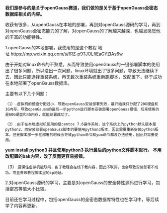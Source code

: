 **我们是参与的是关于openGauss赛道，我们做的是关于基于openGuass全密态数据库相关的内容。**

收获有很多，从openGauss在本地的部署，再到对openGauss源码的学习，再到对openGauss全密态能力的了解，对openGauss的了解越来越深，也越发感觉他的丰富的功能特性。

1.openGauss的本地部署，我使用的是这个教程 地址 https://mp.weixin.qq.com/s/fRZ-p9TJOLfiEaGYZIAs6w

由于开始对linux命令的不熟悉，从而导致使用openGauss的一键部署脚本的使用出了很多问题，所以没出一次问题，linux环境就出了很多问题，导致无法继续下去，因此只能选择重装系统，再无数次重装系统重新跑脚本，改配置下，终于成功在本地部署了openGauss数据库。

主要有以下几个问题：

`（1）.虚拟机的硬盘分配过小，导致openGauss安装部署失败，最开始我只分配了20G硬盘和1G内存，导致openGauss的最后一步python运行脚本安装部署openGauss报错，后来使用的是60G硬盘和4G内存，就能部署成功了。`

`（2）.由于在本地虚拟机使用的是centos 7.6操作系统，这个系统上的python默认版本是python2，而安装部署openGauss脚本的要使用python3版本，因此需要重新安装python版本，但是脚本那一步在部署的时候会导致python命令和yum命令都没办法使用，因此只需要使用。`

**yum install python3 并且使用python3 执行最后的python文件脚本就行。 不用改配置的bak内容，改了反而更容易报错。**

（3）.`要保住虚拟机能联网，由于教程会在线下载内容，因此不联网，也会导致安装部署不成功，而且要改教程脚本里的ip地址。`

2.对openGauss源码的学习，主要是对openGauss的安全特性源码进行学习，包括密态等值大小比较。

目前还在学习过程中，包括openGauss的全密态数据库特性也在学习中，等后续学了内容再更新。
